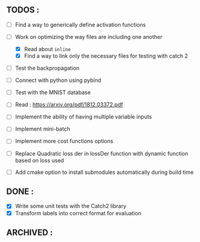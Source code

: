 ## TODOS :

- [ ] Find a way to generically define activation functions
- [ ] Work on optimizing the way files are including one another

  - [x] Read about `inline`
  - [x] Find a way to link only the necessary files for testing with catch 2

- [ ] Test the backpropagation
- [ ] Connect with python using pybind
- [ ] Test with the MNIST database
- [ ] Read : https://arxiv.org/pdf/1812.03372.pdf
- [ ] Implement the ability of having multiple variable inputs
- [ ] Implement mini-batch
- [ ] Implement more cost functions options
- [ ] Replace Quadratic loss der in lossDer function with dynamic function based on loss used
- [ ] Add cmake option to install submodules automatically during build time

## DONE :

- [x] Write some unit tests with the Catch2 library
- [x] Transform labels into correct format for evaluation

## ARCHIVED :
